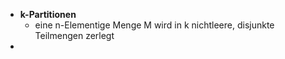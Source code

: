 - **k-Partitionen**
	- eine n-Elementige Menge M wird in k nichtleere, disjunkte Teilmengen zerlegt
-